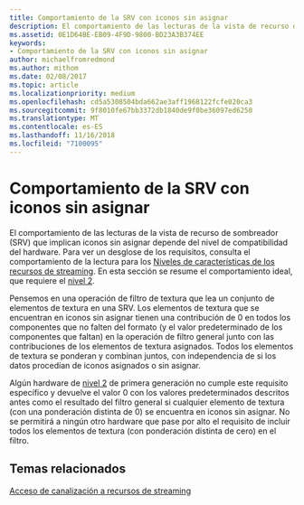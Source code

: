 ```yaml
---
title: Comportamiento de la SRV con iconos sin asignar
description: El comportamiento de las lecturas de la vista de recurso de sombreador (SRV) que implican iconos sin asignar depende del nivel de compatibilidad del hardware.
ms.assetid: 0E1D64BE-EB09-4F9D-9800-BD23A3B374EE
keywords:
- Comportamiento de la SRV con iconos sin asignar
author: michaelfromredmond
ms.author: mithom
ms.date: 02/08/2017
ms.topic: article
ms.localizationpriority: medium
ms.openlocfilehash: cd5a5308504bda662ae3aff1968122fcfe020ca3
ms.sourcegitcommit: 9f8010fe67bb3372db1840de9f0be36097ed6258
ms.translationtype: MT
ms.contentlocale: es-ES
ms.lasthandoff: 11/16/2018
ms.locfileid: "7100095"
---
```

# <a name="span-iddirect3dconceptssrvbehaviorwithnon-mappedtilesspansrv-behavior-with-non-mapped-tiles"></a><span id="direct3dconcepts.srv_behavior_with_non-mapped_tiles"></span>Comportamiento de la SRV con iconos sin asignar


El comportamiento de las lecturas de la vista de recurso de sombreador (SRV) que implican iconos sin asignar depende del nivel de compatibilidad del hardware. Para ver un desglose de los requisitos, consulta el comportamiento de la lectura para los [Niveles de características de los recursos de streaming](streaming-resources-features-tiers.md). En esta sección se resume el comportamiento ideal, que requiere el [nivel 2](tier-2.md).

Pensemos en una operación de filtro de textura que lea un conjunto de elementos de textura en una SRV. Los elementos de textura que se encuentran en iconos sin asignar tienen una contribución de 0 en todos los componentes que no falten del formato (y el valor predeterminado de los componentes que faltan) en la operación de filtro general junto con las contribuciones de los elementos de textura asignados. Todos los elementos de textura se ponderan y combinan juntos, con independencia de si los datos procedían de iconos asignados o sin asignar.

Algún hardware de [nivel 2](tier-2.md) de primera generación no cumple este requisito específico y devuelve el valor 0 con los valores predeterminados descritos antes como el resultado del filtro general si cualquier elemento de textura (con una ponderación distinta de 0) se encuentra en iconos sin asignar. No se permitirá a ningún otro hardware que pase por alto el requisito de incluir todos los elementos de textura (con ponderación distinta de cero) en el filtro.

## <a name="span-idrelated-topicsspanrelated-topics"></a><span id="related-topics"></span>Temas relacionados


[Acceso de canalización a recursos de streaming](pipeline-access-to-streaming-resources.md)

 

 





